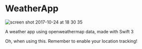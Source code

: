 # WeatherApp

![screen shot 2017-10-24 at 18 30 35](https://user-images.githubusercontent.com/6575921/31956408-b73fdf32-b8eb-11e7-984c-33b327ccbcca.png)


A weather app using openweathermap data, made with Swift 3

Oh, when using this. Remember to enable your location tracking!
